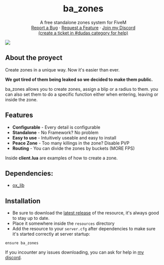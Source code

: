 <div align="center">

  <h1 align="center">ba_zones</h1>

  <p align="center">
    A free standalone zones system for FiveM
    <br />
    <a href="https://github.com/ggrizlyy/ba_zones/issues">Report a Bug</a>
    ·
    <a href="https://github.com/ggrizlyy/ba_zones/issues">Request a Feature</a>
    ·
    <a href="https://discord.gg/bairesrp">Join my Discord <br>(create a ticket in #dudas category for help)</a>
  </p>
</div>

<img src="https://user-images.githubusercontent.com/60477582/171034076-a15f0d8e-8216-487e-a51a-e01322c316c7.png">

## About the proyect

Create zones in a unique way. Now it's easier than ever.

**We got tired of them being leaked so we decided to make them public.**

ba_zones allows you to create zones, assign a blip or a radius to them. you can also set them to do a specific function either when entering, leaving or inside the zone.

## Features

* **Configurable** - Every detail is configurable
* **Standalone** - No Framework? No problem
* **Easy to use** - Intuitively useable and easy to install
* **Peace Zone** - Too many killings in the zone? Disable PVP
* **Routing** - You can divide the zones by buckets (MORE FPS)

Inside **client.lua** are examples of how to create a zone.

## **Dependencies**:
* [ox_lib](https://github.com/overextended/ox_lib/releases)

## Installation

- Be sure to download the [latest release](https://github.com/ggrizlyy/ba_zones/releases) of the resource, it's always good to stay up to date.
- Place it somewhere inside the `resources` directory
- Add the resource to your `server.cfg` after dependencies to make sure it's started correctly at server startup:
```
ensure ba_zones
```

If you incounter any issues downloading, you can ask for help in [my discord](https://discord.gg/bairesrp).

